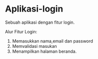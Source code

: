 # Aplikasi-login
Sebuah aplikasi dengan fitur login.

Alur Fitur Login:
1. Memasukkan nama,email dan password
2. Memvalidasi masukan
3. Menampilkan halaman beranda.
